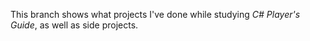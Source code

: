This branch shows what projects I've done while studying *C# Player's Guide*, as well as side projects.
